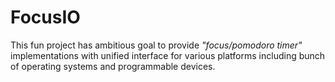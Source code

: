 # FocusIO

This fun project has ambitious goal to provide *"focus/pomodoro timer"* implementations with unified interface for various platforms including bunch of operating systems and programmable devices. 